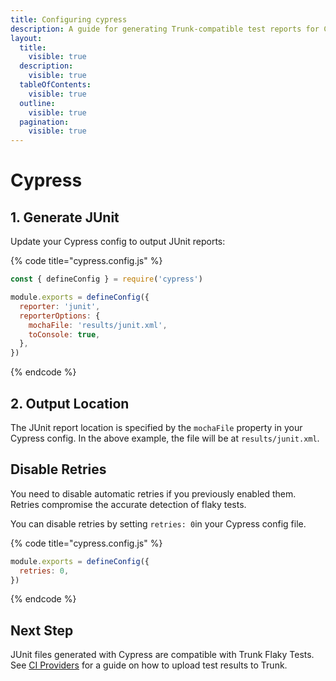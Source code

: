 ```yaml
---
title: Configuring cypress
description: A guide for generating Trunk-compatible test reports for Cypress tests
layout:
  title:
    visible: true
  description:
    visible: true
  tableOfContents:
    visible: true
  outline:
    visible: true
  pagination:
    visible: true
---
```


# Cypress

## 1. Generate JUnit

Update your Cypress config to output JUnit reports:

{% code title="cypress.config.js" %}
```javascript
const { defineConfig } = require('cypress')

module.exports = defineConfig({
  reporter: 'junit',
  reporterOptions: {
    mochaFile: 'results/junit.xml',
    toConsole: true,
  },
})
```
{% endcode %}

## 2. Output Location

The JUnit report location is specified by the `mochaFile` property in your Cypress config. In the above example, the file will be at `results/junit.xml`.

## Disable Retries

You need to disable automatic retries if you previously enabled them. Retries compromise the accurate detection of flaky tests.

You can disable retries by setting `retries: 0`in your Cypress config file.

{% code title="cypress.config.js" %}
```javascript
module.exports = defineConfig({
  retries: 0,
})
```
{% endcode %}

## Next Step

JUnit files generated with Cypress are compatible with Trunk Flaky Tests. See [CI Providers](https://docs.trunk.io/flaky-tests/get-started/ci-providers) for a guide on how to upload test results to Trunk.
